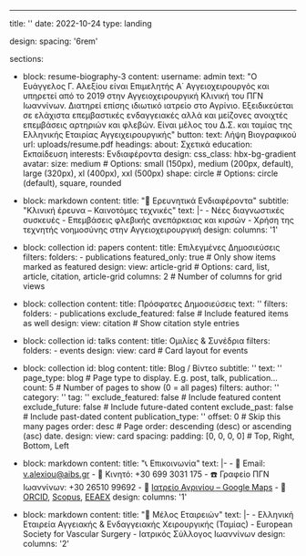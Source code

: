 ---
title: ''
date: 2022-10-24
type: landing

design:
  spacing: '6rem'

sections:
  - block: resume-biography-3
    content:
      username: admin
      text: "Ο Ευάγγελος Γ. Αλεξίου είναι Επιμελητής Α΄ Αγγειοχειρουργός και υπηρετεί από το 2019 στην Αγγειοχειρουργική Κλινική του ΠΓΝ Ιωαννίνων. Διατηρεί επίσης ιδιωτικό ιατρείο στο Αγρίνιο. Εξειδικεύεται σε ελάχιστα επεμβαστικές ενδαγγειακές αλλά και μείζονες ανοιχτές επεμβάσεις αρτηριών και φλεβών. Είναι μέλος του Δ.Σ. και ταμίας της Ελληνικής Εταιρίας Αγγειχειρουργικής"
      button:
        text: Λήψη Βιογραφικού
        url: uploads/resume.pdf
      headings:
        about: Σχετικά
        education: Εκπαίδευση
        interests: Ενδιαφέροντα
    design:
      css_class: hbx-bg-gradient
      avatar:
        size: medium # Options: small (150px), medium (200px, default), large (320px), xl (400px), xxl (500px)
        shape: circle # Options: circle (default), square, rounded

  - block: markdown
    content:
      title: "🔬 Ερευνητικά Ενδιαφέροντα"
      subtitle: "Κλινική έρευνα – Καινοτόμες τεχνικές"
      text: |-
        - Νέες διαγνωστικές συσκευές
        - Επεμβάσεις φλεβικής ανεπάρκειας και κιρσών
        - Χρήση της τεχνητής νοημοσύνης στην Αγγειοχειρουργική
    design:
      columns: '1'

  - block: collection
    id: papers
    content:
      title: Επιλεγμένες Δημοσιεύσεις
      filters:
        folders:
          - publications
        featured_only: true # Only show items marked as featured
    design:
      view: article-grid # Options: card, list, article, citation, article-grid
      columns: 2 # Number of columns for grid views

  - block: collection
    content:
      title: Πρόσφατες Δημοσιεύσεις
      text: ''
      filters:
        folders:
          - publications
        exclude_featured: false # Include featured items as well
    design:
      view: citation # Show citation style entries

  - block: collection
    id: talks
    content:
      title: Ομιλίες & Συνέδρια
      filters:
        folders:
          - events
    design:
      view: card # Card layout for events

  - block: collection
    id: blog
    content:
      title: Blog / Βίντεο
      subtitle: ''
      text: ''
      page_type: blog # Page type to display. E.g. post, talk, publication...
      count: 5 # Number of pages to show (0 = all pages)
      filters:
        author: ''
        category: ''
        tag: ''
        exclude_featured: false # Include featured content
        exclude_future: false # Include future-dated content
        exclude_past: false # Include past-dated content
        publication_type: ''
      offset: 0 # Skip this many pages
      order: desc # Page order: descending (desc) or ascending (asc) date.
    design:
      view: card
      spacing:
        padding: [0, 0, 0, 0] # Top, Right, Bottom, Left

  - block: markdown
    content:
      title: "📞 Επικοινωνία"
      text: |-
        - 📧 Email: [v.alexiou@aibs.gr](mailto:v.alexiou@aibs.gr)
        - 📱 Κινητό: +30 699 3031 175
        - ☎️ Γραφείο ΠΓΝ Ιωαννίνων: +30 26510 99692
        - 🏥 [Ιατρείο Αγρινίου – Google Maps](https://maps.app.goo.gl/XTBTAhAXWQJPyz7c9)
        - 🧬 [ORCID](https://orcid.org/0000-0003-1388-4880), [Scopus](https://www.scopus.com/authid/detail.uri?authorId=18433424100), [ΕΕΑΕΧ](https://www.vascularsociety.gr/user/vanalex)
    design:
      columns: '1'

  - block: markdown
    content:
      title: "🔗 Μέλος Εταιρειών"
      text: |-
        - Ελληνική Εταιρεία Αγγειακής & Ενδαγγειακής Χειρουργικής (Ταμίας)
        - European Society for Vascular Surgery
        - Ιατρικός Σύλλογος Ιωαννίνων
    design:
      columns: '2'
